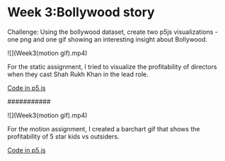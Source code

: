 # Week 3:Bollywood story

Challenge: Using the bollywood dataset, create two p5js visualizations - one png and one gif showing an interesting insight about Bollywood.

![](Week3(motion gif).mp4)

For the static assignment, I tried to visualize the profitability of directors when they cast Shah Rukh Khan in the lead role.

[Code in p5.js](https://editor.p5js.org/shubhangi318/full/7gT1yPoA0)

###########

![](Week3(motion gif).mp4)

For the motion assignment, I created a barchart gif that shows the profitability of 5 star kids vs outsiders.

[Code in p5.js](https://editor.p5js.org/shubhangi318/full/d4PIQj_ed)


